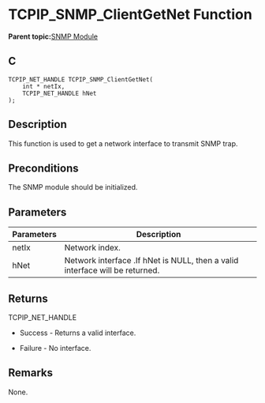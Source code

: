 # TCPIP\_SNMP\_ClientGetNet Function

**Parent topic:**[SNMP Module](GUID-7764E81C-8FC9-4B3E-8830-255BDE678AA0.md)

## C

```
TCPIP_NET_HANDLE TCPIP_SNMP_ClientGetNet(
    int * netIx, 
    TCPIP_NET_HANDLE hNet
);
```

## Description

This function is used to get a network interface to transmit SNMP trap.

## Preconditions

The SNMP module should be initialized.

## Parameters

|Parameters|Description|
|----------|-----------|
|netIx|Network index.|
|hNet|Network interface .If hNet is NULL, then a valid interface will be returned.|

## Returns

TCPIP\_NET\_HANDLE

-   Success - Returns a valid interface.

-   Failure - No interface.


## Remarks

None.

